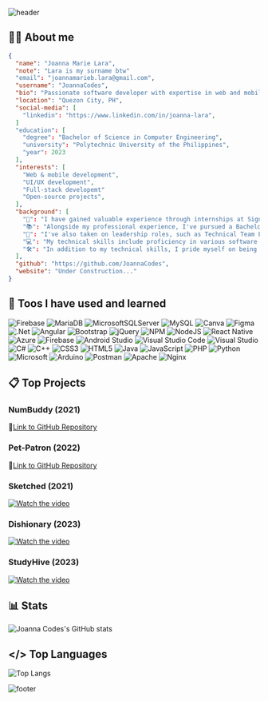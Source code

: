 ![header](https://capsule-render.vercel.app/api?type=waving&color=auto&height=200&text=Hi!%20I'm%20Joanna&fontSize=90&section=header)

## 👩‍💻 About me
```json
{
  "name": "Joanna Marie Lara",
  "note": "Lara is my surname btw"
  "email": "joannamarieb.lara@gmail.com",
  "username": "JoannaCodes",
  "bio": "Passionate software developer with expertise in web and mobile development.",
  "location": "Quezon City, PH",
  "social-media": [
    "linkedin": "https://www.linkedin.com/in/joanna-lara",
  ] 
  "education": [
    "degree": "Bachelor of Science in Computer Engineering",
    "university": "Polytechnic University of the Philippines",
    "year": 2023
  ],
  "interests": [
    "Web & mobile development",
    "UI/UX development",
    "Full-stack developemt"
    "Open-source projects",
  ],
  "background": [
    "💼": "I have gained valuable experience through internships at Signopsys Inc. and YouSource Inc. During these internships, I led teams, collaborated with  designers and backend developers, and implemented best practices to ensure high-quality deliverables.",
    "📚": "Alongside my professional experience, I've pursued a Bachelor's degree in Computer Science. I've worked on intriguing projects such as the 'StudyHive Mobile App' and the 'Dishionary Mobile App,' enhancing my UI/UX design skills and developing a strong sense of time management and attention to detail.",
    "🤝": "I've also taken on leadership roles, such as Technical Team Leader at PUP CEMIT, where I managed resources, provided training, and offered technical support to the school community.",
    "💻": "My technical skills include proficiency in various software and tools, including Firebase, MySQL, Angular, Bootstrap, jQuery, NodeJS, React Native, and more. I'm well-versed in both front-end and back-end development and have a deep understanding of various programming languages.",
    "🛠️": "In addition to my technical skills, I pride myself on being a responsible team player with a quick learning capability. I believe that technology is an ever-evolving field, and I'm committed to embracing new challenges and continuously improving my skills.\n\n🌟 Let's connect and collaborate on exciting projects that push the boundaries of what's possible in web and mobile development!",
  ],
  "github": "https://github.com/JoannaCodes",
  "website": "Under Construction..."
}
```

## 🤖 Toos I have used and learned
![Firebase](https://img.shields.io/badge/Firebase-039BE5?style=for-the-badge&logo=Firebase&logoColor=white)
![MariaDB](https://img.shields.io/badge/MariaDB-003545?style=for-the-badge&logo=mariadb&logoColor=white)
![MicrosoftSQLServer](https://img.shields.io/badge/Microsoft%20SQL%20Server-CC2927?style=for-the-badge&logo=microsoft%20sql%20server&logoColor=white)
![MySQL](https://img.shields.io/badge/mysql-%2300f.svg?style=for-the-badge&logo=mysql&logoColor=white)
![Canva](https://img.shields.io/badge/Canva-%2300C4CC.svg?style=for-the-badge&logo=Canva&logoColor=white)
![Figma](https://img.shields.io/badge/figma-%23F24E1E.svg?style=for-the-badge&logo=figma&logoColor=white)
![.Net](https://img.shields.io/badge/.NET-5C2D91?style=for-the-badge&logo=.net&logoColor=white)
![Angular](https://img.shields.io/badge/angular-%23DD0031.svg?style=for-the-badge&logo=angular&logoColor=white)
![Bootstrap](https://img.shields.io/badge/bootstrap-%238511FA.svg?style=for-the-badge&logo=bootstrap&logoColor=white)
![jQuery](https://img.shields.io/badge/jquery-%230769AD.svg?style=for-the-badge&logo=jquery&logoColor=white)
![NPM](https://img.shields.io/badge/NPM-%23CB3837.svg?style=for-the-badge&logo=npm&logoColor=white)
![NodeJS](https://img.shields.io/badge/node.js-6DA55F?style=for-the-badge&logo=node.js&logoColor=white)
![React Native](https://img.shields.io/badge/react_native-%2320232a.svg?style=for-the-badge&logo=react&logoColor=%2361DAFB)
![Azure](https://img.shields.io/badge/azure-%230072C6.svg?style=for-the-badge&logo=microsoftazure&logoColor=white)
![Firebase](https://img.shields.io/badge/firebase-%23039BE5.svg?style=for-the-badge&logo=firebase)
![Android Studio](https://img.shields.io/badge/Android%20Studio-3DDC84.svg?style=for-the-badge&logo=android-studio&logoColor=white)
![Visual Studio Code](https://img.shields.io/badge/Visual%20Studio%20Code-0078d7.svg?style=for-the-badge&logo=visual-studio-code&logoColor=white)
![Visual Studio](https://img.shields.io/badge/Visual%20Studio-5C2D91.svg?style=for-the-badge&logo=visual-studio&logoColor=white)
![C#](https://img.shields.io/badge/c%23-%23239120.svg?style=for-the-badge&logo=c-sharp&logoColor=white)
![C++](https://img.shields.io/badge/c++-%2300599C.svg?style=for-the-badge&logo=c%2B%2B&logoColor=white)
![CSS3](https://img.shields.io/badge/css3-%231572B6.svg?style=for-the-badge&logo=css3&logoColor=white)
![HTML5](https://img.shields.io/badge/html5-%23E34F26.svg?style=for-the-badge&logo=html5&logoColor=white)
![Java](https://img.shields.io/badge/java-%23ED8B00.svg?style=for-the-badge&logo=openjdk&logoColor=white)
![JavaScript](https://img.shields.io/badge/javascript-%23323330.svg?style=for-the-badge&logo=javascript&logoColor=%23F7DF1E)
![PHP](https://img.shields.io/badge/php-%23777BB4.svg?style=for-the-badge&logo=php&logoColor=white)
![Python](https://img.shields.io/badge/python-3670A0?style=for-the-badge&logo=python&logoColor=ffdd54)
![Microsoft](https://img.shields.io/badge/Microsoft-0078D4?style=for-the-badge&logo=microsoft&logoColor=white)
![Arduino](https://img.shields.io/badge/-Arduino-00979D?style=for-the-badge&logo=Arduino&logoColor=white)
![Postman](https://img.shields.io/badge/Postman-FF6C37?style=for-the-badge&logo=postman&logoColor=white)
![Apache](https://img.shields.io/badge/apache-%23D42029.svg?style=for-the-badge&logo=apache&logoColor=white)
![Nginx](https://img.shields.io/badge/nginx-%23009639.svg?style=for-the-badge&logo=nginx&logoColor=white)

## 📋 Top Projects
### NumBuddy (2021)
📂[Link to GitHub Repository](https://github.com/Mcube-DevTeam/NumBuddy)
### Pet-Patron (2022)
📂[Link to GitHub Repository](https://github.com/JoannaCodes/Pet-Patron)
### Sketched (2021)
[![Watch the video](https://img.youtube.com/vi/6oJW6WWUNjk/hqdefault.jpg)](https://www.youtube.com/watch?v=6oJW6WWUNjk)
### Dishionary (2023)
[![Watch the video](https://img.youtube.com/vi/YmptU8yzj6U/hqdefault.jpg)](https://www.youtube.com/watch?v=YmptU8yzj6U)
### StudyHive (2023)
[![Watch the video](https://img.youtube.com/vi/6Z3slyRvcS8/hqdefault.jpg)](https://www.youtube.com/watch?v=6Z3slyRvcS8)



## 📊 Stats
![Joanna Codes's GitHub stats](https://github-readme-stats.vercel.app/api?username=joannacodes&show_icons=true&theme=dracula)

## </> Top Languages
![Top Langs](https://github-readme-stats.vercel.app/api/top-langs/?username=joannacodes&hide_progress=true)


![footer](https://capsule-render.vercel.app/api?type=waving&color=auto&height=100&text=Open%20for%20collaboration&fontSize=40&fontColor=303030&section=footer)


<!---
JoannaCodes/JoannaCodes is a ✨ special ✨ repository because its `README.md` (this file) appears on your GitHub profile.
You can click the Preview link to take a look at your changes.
--->
